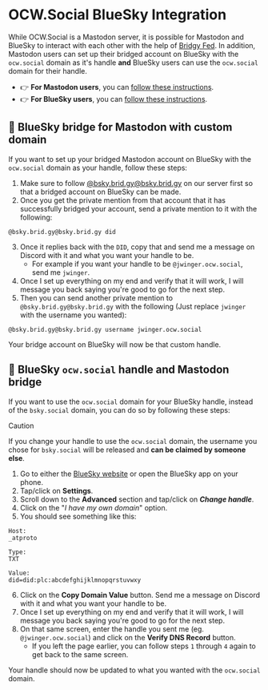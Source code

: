 # OCW.Social BlueSky Integration

While OCW.Social is a Mastodon server, it is possible for Mastodon and BlueSky to interact with each other with the help of [Bridgy Fed](https://fed.brid.gy). In addition, Mastodon users can set up their bridged account on BlueSky with the `ocw.social` domain as it's handle **and** BlueSky users can use the `ocw.social` domain for their handle.

* 👉 **For Mastodon users**, you can [follow these instructions](#-bluesky-bridge-for-mastodon-with-custom-domain).
* 👉 **For BlueSky users**, you can [follow these instructions](#-bluesky-ocwsocial-handle-and-mastodon-bridge).

## 🦣 BlueSky bridge for Mastodon with custom domain

If you want to set up your bridged Mastodon account on BlueSky with the `ocw.social` domain as your handle, follow these steps:

1. Make sure to follow [@bsky.brid.gy@bsky.brid.gy](https://ocw.social/@bsky.brid.gy@bsky.brid.gy) on our server first so that a bridged account on BlueSky can be made.
2. Once you get the private mention from that account that it has successfully bridged your account, send a private mention to it with the following:

```text
@bsky.brid.gy@bsky.brid.gy did
```

3. Once it replies back with the `DID`, copy that and send me a message on Discord with it and what you want your handle to be.
   * For example if you want your handle to be `@jwinger.ocw.social`, send me `jwinger`.
4. Once I set up everything on my end and verify that it will work, I will message you back saying you're good to go for the next step.
5. Then you can send another private mention to `@bsky.brid.gy@bsky.brid.gy` with the following (Just replace `jwinger` with the username you wanted):

```text
@bsky.brid.gy@bsky.brid.gy username jwinger.ocw.social
```

Your bridge account on BlueSky will now be that custom handle.

## 🦋 BlueSky `ocw.social` handle and Mastodon bridge

If you want to use the `ocw.social` domain for your BlueSky handle, instead of the `bsky.social` domain, you can do so by following these steps:

> [!CAUTION]
> If you change your handle to use the `ocw.social` domain, the username you chose for `bsky.social` will be released and **can be claimed by someone else**.

1. Go to either the [BlueSky website](https://bsky.app) or open the BlueSky app on your phone.
2. Tap/click on **Settings**.
3. Scroll down to the **Advanced** section and tap/click on ***Change handle***.
4. Click on the "*I have my own domain*" option.
5. You should see something like this:

```text
Host:
_atproto

Type:
TXT

Value:
did=did:plc:abcdefghijklmnopqrstuvwxy
```

6. Click on the **Copy Domain Value** button. Send me a message on Discord with it and what you want your handle to be.
7. Once I set up everything on my end and verify that it will work, I will message you back saying you're good to go for the next step.
8. On that same screen, enter the handle you sent me (eg. `@jwinger.ocw.social`) and click on the **Verify DNS Record** button.
   * If you left the page earlier, you can follow steps `1` through `4` again to get back to the same screen.

Your handle should now be updated to what you wanted with the `ocw.social` domain.
